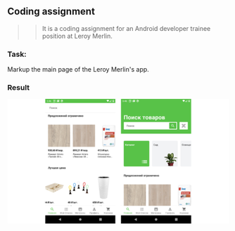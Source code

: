 ## Coding assignment
>> It is a coding assignment for an Android developer trainee position at Leroy Merlin.

### Task:

Markup the main page of the Leroy Merlin's app.

### Result

![Screenshot](screenshot.png)

